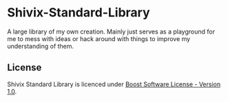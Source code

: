 # Shivix-Standard-Library
A large library of my own creation. Mainly just serves as a playground for me to mess with ideas or hack around with things to improve my understanding of them.

## License 
Shivix Standard Library is licenced under [Boost Software License - Version 1.0](https://github.com/Shivix/Shivix-Standard-Library/blob/master/LICENSE).
